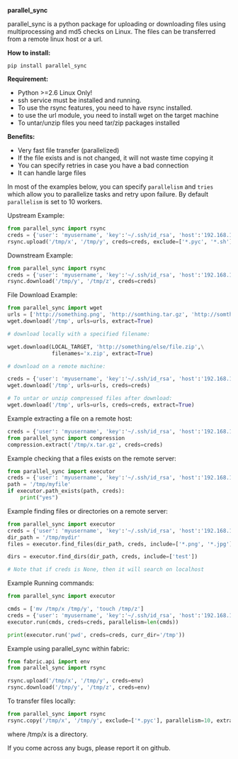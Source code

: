 **parallel_sync**

parallel_sync is a python package for uploading or downloading files using multiprocessing and md5 checks on Linux.
The files can be transferred from a remote linux host or a url.

**How to install:**

`pip install parallel_sync`

**Requirement:**
- Python >=2.6 Linux Only!
- ssh service must be installed and running.
- To use the rsync features, you need to have rsync installed.
- to use the url module, you need to install wget on the target machine
- To untar/unzip files you need tar/zip packages installed

**Benefits:**
- Very fast file transfer (parallelized)
- If the file exists and is not changed, it will not waste time copying it
- You can specify retries in case you have a bad connection
- It can handle large files

In most of the examples below, you can specify `parallelism` and `tries` which allow you to parallelize tasks and retry upon failure.
By default `parallelism` is set to 10 workers.

Upstream Example:
```python
from parallel_sync import rsync
creds = {'user': 'myusername', 'key':'~/.ssh/id_rsa', 'host':'192.168.16.31'}
rsync.upload('/tmp/x', '/tmp/y', creds=creds, exclude=['*.pyc', '*.sh'])
```

Downstream Example:

```python
from parallel_sync import rsync
creds = {'user': 'myusername', 'key':'~/.ssh/id_rsa', 'host':'192.168.16.31'}
rsync.download('/tmp/y', '/tmp/z', creds=creds)
```

File Download Example:

```python
from parallel_sync import wget
urls = ['http://something.png', 'http://somthing.tar.gz', 'http://somthing.zip']
wget.download('/tmp', urls=urls, extract=True)

# download locally with a specified filename:

wget.download(LOCAL_TARGET, 'http://something/else/file.zip',\
              filenames='x.zip', extract=True)

# download on a remote machine:

creds = {'user': 'myusername', 'key':'~/.ssh/id_rsa', 'host':'192.168.16.31'}
wget.download('/tmp', urls=urls, creds=creds)

# To untar or unzip compressed files after download:
wget.download('/tmp', urls=urls, creds=creds, extract=True)
```

Example extracting a file on a remote host:

```python
creds = {'user': 'myusername', 'key':'~/.ssh/id_rsa', 'host':'192.168.16.31'}
from parallel_sync import compression
compression.extract('/tmp/x.tar.gz', creds=creds)
```

Example checking that a files exists on the remote server:

```python
from parallel_sync import executor
creds = {'user': 'myusername', 'key':'~/.ssh/id_rsa', 'host':'192.168.16.31'}
path = '/tmp/myfile'
if executor.path_exists(path, creds):
    print("yes")
```

Example finding files or directories on a remote server:

```python
from parallel_sync import executor
creds = {'user': 'myusername', 'key':'~/.ssh/id_rsa', 'host':'192.168.16.31'}
dir_path = '/tmp/mydir'
files = executor.find_files(dir_path, creds, include=['*.png', '*.jpg'])

dirs = executor.find_dirs(dir_path, creds, include=['test'])

# Note that if creds is None, then it will search on localhost
```

Example Running commands:

```python
from parallel_sync import executor

cmds = ['mv /tmp/x /tmp/y', 'touch /tmp/z']
creds = {'user': 'myusername', 'key':'~/.ssh/id_rsa', 'host':'192.168.16.31'}
executor.run(cmds, creds=creds, parallelism=len(cmds))

print(executor.run('pwd', creds=creds, curr_dir='/tmp'))
```

Example using parallel_sync within fabric:

```python
from fabric.api import env
from parallel_sync import rsync

rsync.upload('/tmp/x', '/tmp/y', creds=env)
rsync.download('/tmp/y', '/tmp/z', creds=env)
```

To transfer files locally:

```python
from parallel_sync import rsync
rsync.copy('/tmp/x', '/tmp/y', exclude=['*.pyc'], parallelism=10, extract=False, validate=False)
```

where /tmp/x is a directory.


If you come across any bugs, please report it on github.
